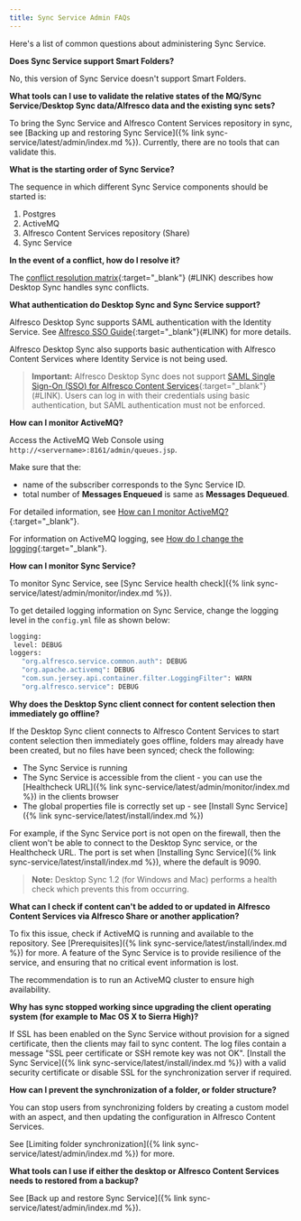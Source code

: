 ```yaml
---
title: Sync Service Admin FAQs
---
```


Here's a list of common questions about administering Sync Service.

<!--
General
Monitoring/Logging
File synchronization
Backup and restore
-->

**Does Sync Service support Smart Folders?**

No, this version of Sync Service doesn't support Smart Folders.

**What tools can I use to validate the relative states of the MQ/Sync Service/Desktop Sync data/Alfresco data and the existing sync sets?**

To bring the Sync Service and Alfresco Content Services repository in sync, see [Backing up and restoring Sync Service]({% link sync-service/latest/admin/index.md %}). Currently, there are no tools that can validate this.

**What is the starting order of Sync Service?**

The sequence in which different Sync Service components should be started is:

1. Postgres
2. ActiveMQ
3. Alfresco Content Services repository (Share)
4. Sync Service

**In the event of a conflict, how do I resolve it?**

The [conflict resolution matrix](https://docs.alfresco.com/desktopsync/concepts/ds-conflicts.html){:target="_blank"} (#LINK) describes how Desktop Sync handles sync conflicts.

**What authentication do Desktop Sync and Sync Service support?**

Alfresco Desktop Sync supports SAML authentication with the Identity Service. See [Alfresco SSO Guide](https://docs.alfresco.com/sso/concepts/intro.html){:target="_blank"}(#LINK) for more details.

Alfresco Desktop Sync also supports basic authentication with Alfresco Content Services where Identity Service is not being used.

> **Important:** Alfresco Desktop Sync does not support [SAML Single Sign-On (SSO) for Alfresco Content Services](https://docs.alfresco.com/saml/concepts/saml-overview.html){:target="_blank"}(#LINK). Users can log in with their credentials using basic authentication, but SAML authentication must not be enforced.

**How can I monitor ActiveMQ?**

Access the ActiveMQ Web Console using `http://<servername>:8161/admin/queues.jsp`.

Make sure that the:

* name of the subscriber corresponds to the Sync Service ID.
* total number of **Messages Enqueued** is same as **Messages Dequeued**.

For detailed information, see [How can I monitor ActiveMQ?](https://activemq.apache.org/how-can-i-monitor-activemq.html){:target="_blank"}.

For information on ActiveMQ logging, see [How do I change the logging](https://activemq.apache.org/how-do-i-change-the-logging.html){:target="_blank"}.

**How can I monitor Sync Service?**

To monitor Sync Service, see [Sync Service health check]({% link sync-service/latest/admin/monitor/index.md %}).

To get detailed logging information on Sync Service, change the logging level in the `config.yml` file as shown below:

```bash
logging:
 level: DEBUG
loggers:
   "org.alfresco.service.common.auth": DEBUG
   "org.apache.activemq": DEBUG
   "com.sun.jersey.api.container.filter.LoggingFilter": WARN
   "org.alfresco.service": DEBUG
```

**Why does the Desktop Sync client connect for content selection then immediately go offline?**

If the Desktop Sync client connects to Alfresco Content Services to start content selection then immediately goes offline, folders may already have been created, but no files have been synced; check the following:

* The Sync Service is running
* The Sync Service is accessible from the client - you can use the [Healthcheck URL]({% link sync-service/latest/admin/monitor/index.md %}) in the clients browser
* The global properties file is correctly set up - see [Install Sync Service]({% link sync-service/latest/install/index.md %})

For example, if the Sync Service port is not open on the firewall, then the client won't be able to connect to the Desktop Sync service, or the Healthcheck URL. The port is set when [Installing Sync Service]({% link sync-service/latest/install/index.md %}), where the default is 9090.

> **Note:** Desktop Sync 1.2 (for Windows and Mac) performs a health check which prevents this from occurring.

**What can I check if content can't be added to or updated in Alfresco Content Services via Alfresco Share or another application?**

To fix this issue, check if ActiveMQ is running and available to the repository. See [Prerequisites]({% link sync-service/latest/install/index.md %}) for more. A feature of the Sync Service is to provide resilience of the service, and ensuring that no critical event information is lost.

The recommendation is to run an ActiveMQ cluster to ensure high availability.

**Why has sync stopped working since upgrading the client operating system (for example to Mac OS X to Sierra High)?**

If SSL has been enabled on the Sync Service without provision for a signed certificate, then the clients may fail to sync content. The log files contain a message "SSL peer certificate or SSH remote key was not OK". [Install the Sync Service]({% link sync-service/latest/install/index.md %}) with a valid security certificate or disable SSL for the synchronization server if required.

**How can I prevent the synchronization of a folder, or folder structure?**

You can stop users from synchronizing folders by creating a custom model with an aspect, and then updating the configuration in Alfresco Content Services.

See [Limiting folder synchronization]({% link sync-service/latest/admin/index.md %}) for more.

**What tools can I use if either the desktop or Alfresco Content Services needs to restored from a backup?**

See [Back up and restore Sync Service]({% link sync-service/latest/admin/index.md %}).
